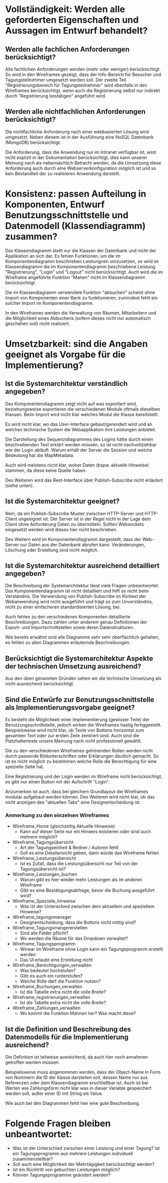 # Vollständigkeit: Werden alle geforderten Eigenschaften und Aussagen im Entwurf behandelt?

## Werden alle fachlichen Anforderungen berücksichtigt?

Alle fachlichen Anforderungen werden (mehr oder weniger) berücksichtigt. So wird in den Wireframes gezeigt,
dass der Info-Bereich für Besucher und Tagungsteilnehmer umgesetzt werden soll.
Der zweite Teil "Registrierungsbereich für Tagungsteilnehmer" wird ebenfalls in den Wireframes berücksichtigt,
wenn auch die Registrierung selbst nur indirekt durch "Registrierung bestätigen" angeführt wird.

## Werden alle nichtfachlichen Anforderungen berücksichtigt?

Die nichtfachliche Anforderung nach einer webbasierten Lösung wird umgesetzt.
Neben diesem ist in der Ausführung eine NoSQL Datenbank (MongoDB) berücksichtigt.

Die Anforderung, dass die Anwendung nur im Intranet verfügbar ist,
wird nicht explizit in der Dokumentation berücksichtigt,
dies kann unserer Meinung nach als nebensächlich Betracht werden,
da die Umsetzung diese Anforderung auch durch eine Webserverkonfiguration möglich ist und
so kein Bestandteil der zu realisieren Anwendung darstellt.

# Konsistenz: passen Aufteilung in Komponenten, Entwurf Benutzungsschnittstelle und Datenmodell (Klassendiagramm) zusammen?

Das Klassendiagramm stellt nur die Klassen der Datenbank und nicht der Applikation an sich dar.
Es fehlen Funktionen, um die im Komponentendiagramm beschrieben Leistungnen umzusetzen,
so wird im Klassendiagramm die im Komponentendiagramm beschriebene Leistung "Registrierung",
"Login" und "Logout" nicht berücksichtigt.
Auch wird die im Wireframe angeführte Funktion "Mahen" nicht im Klassendiagramm berücksichtigt.

Die im Klassendiagramm verwendete Funktion "abbuchen" scheint ohne Import von Komponenten einer Bank zu funktionieren,
zumindest fehlt ein solcher Import im Komponentendiagramm.

In den Wireframes werden die Verwaltung von Räumen, Mitarbeitern und
die Möglichkeit eines Abbuchens (sofern dieses nicht nur automatisch geschehen soll) nicht realisiert.

# Umsetzbarkeit: sind die Angaben geeignet als Vorgabe für die Implementierung?

## Ist die Systemarchitektur verständlich angegeben?

Das Komponentendiagramm zeigt nicht auf was exportiert wird,
beziehungsweise exportieren die verschiedenen Module oftmals dieselben Klassen.
Beim Import wird nicht klar welches Modul die Klasse bereitstellt.

Es wird nicht klar, wo das User-Interface gebaut/gerendert wird und
an welches technische System die Webapplikation ihre Leistungen anbietet.

Die Darstellung des Sequenzidiagrammes des Logins hätte durch einen beschreibenden Text erklärt werden müssen,
so ist nicht nachvollziehbar wie der Login abläuft.
Warum erhält der Server die Session und welche Bedeutung hat die MapMetadata.

Auch wird meistens nicht klar, woher Daten (bspw. aktuelle Hinweise) stammen, da diese keine Quelle haben.

Des Weiteren wird das Rest-Interface über Publish-Subscribe nicht erläutert (siehe unten).

## Ist die Systemarchitektur geeignet?

Nein, da ein Publish-Subscribe Muster zwischen HTTP-Server und HTTP-Client ungeeignet ist.
Der Server ist in der Regel nicht in der Lage dem Client ohne Anforderung Daten zu übermitteln.
Sollten Websockets eingesetzt werden wird dieses hier nicht beschrieben.

Des Weitern wird im Komponentendiagramm dargestellt, dass der Web-Server nur Daten aus der Datenbank abrufen kann.
Veränderungen, Löschung oder Erstellung sind nicht möglich.

## Ist die Systemarchitektur ausreichend detailliert angegeben?

Die Beschreibung der Systemarchitektur lässt viele Fragen unbeantwortet. Das Komponentendiagramm ist nicht detailliert
und hilft so nicht beim Verständnis.
Die Verwendung von Publish-Subscribe im Kontext der Webanwendung wird nicht ausgeführt und trägt so zum Unverständnis,
nicht zu einer einfacheren standardisierten Lösung, bei.

Auch fehlen zu den verschiedenen Komponenten detaillierte Beschreibungen.
Dazu zahlen unter anderem genau Definitionen der Export- und Importschnittstellen sowie deren Datenstrukturen.

Wie bereits erwähnt sind alle Diagramme sehr sehr oberflächlich gehalten,
es fehlen zu allen Diagrammen erläuternde Beschreibungen. 

## Berücksichtigt die Systemarchitektur Aspekte der technischen Umsetzung ausreichend?

Aus den oben genannten Gründen sehen wir die technische Umsetzung als nicht ausreichend berücksichtigt.

## Sind die Entwürfe zur Benutzungsschnittstelle als Implementierungsvorgabe geeignet?

Es besteht die Möglichkeit einer Implementierung (gewisser Teile) der Benutzungsschnittstelle,
jedoch wirken die Wireframes hastig fertiggestellt.
Beispielsweise wird nicht klar, ob Texte von Buttons horizontal zum gesamten Text oder zur ersten Zeile zentriert sind.
Auch sind die Platzhaltertexte unsere Meinung nach nicht professionell gewählt.

Die zu den verschiedenen Wireframes gehörenden Rollen werden nicht durch passende Bildunterschriften
oder Erklärungen deutlich gemacht.
So ist es nicht möglich zu bestimmen welche Rolle die Berechtigung für eine spezielle Seite hat.

Eine Registrierung und der Login werden im Wireframe nicht berücksichtigt,
es gibt nur einen Button mit der Aufschrift "Login".

Anzumerken ist auch, dass bei gleichem Grundlayout die Wireframes modular aufgebaut werden können.
Des Weiteren wird nicht klar, ob das nicht anzeigen des "aktuellen Tabs" eine Designentscheidung ist.

### Anmerkung zu den einzelnen Wireframes

* Wireframe_Home (gleichzeitig Aktuelle Hinweise)
    * Kann auf dieser Seite nur ein Hinweis existieren oder sind auch mehrere möglich?
* Wireframe_Tagungsübersicht
    * Art der Tagungseinheit & Redner / Autoren fehlt
    * Soll es eine Detailansicht geben, dann würde das Wireframe fehlen
* Wireframe_Leistungsübersicht
    * Ist es Zufall, dass die Leistungsübersicht nur Teil von der Tagungsübersicht ist?
* Wireframe_Leistungen_buchen
    * Warum gibt es hier wieder mehr Leistungen als im anderen Wireframe
    * Gibt es eine Bestätigungsabfrage, bevor die Buchung ausgeführt wird?
* Wireframe_Spezielle_hinweise
    * Was ist der Unterschied zwischen dem aktuellem und speziellem Hinweise?
* Wireframe_tagungsmanager
    * Designentscheidung, dass die Buttons nicht mittig sind?
* Wireframe_Tagungsmangererstellen
    * Sind alle Felder pflicht?
    * Wo werden die Räume für das Dropdown verwaltet?
* Wireframe_Tagungsprogramm    
    * Wirwar im Wireframe ohne Login kann ein Tagungsprogramm erstellt werden
    * Das UI erlaubt eine Erstellung nicht
* Wireframe_Berechtigungen_verwalten
    * Was bedeutet hochstufen?
    * Gibt es auch ein runterstufen?
    * Welche Rolle darf die Funktion nutzen?
* Wireframe_Buchungen_verwalten
    * Ist die Tabelle extra nicht die volle Breite?
* Wireframe_registrierungen_verwalten
    * Ist die Tabelle extra nicht die volle Breite?
* Wireframe_Zahlungen_verwalten
    * Wo kommt die Funktion Mahnen her? Was macht diese?

## Ist die Definition und Beschreibung des Datenmodells für die Implementierung ausreichend?

Die Definition ist teilweise ausreichend, da auch hier noch annahmen getroffen werden müssen.

Beispielsweise muss angenommen werden, dass der Object-Name in Form von Nummern die ID der klasse darstellen soll,
dessen Name nur aus Referenzen oder dem Klassendiagramm erschließbar ist.
Auch ist bei Werten wie Zahlungsform nicht klar was in dieser Variable gespeichert werden soll,
außer einer ID mit String als Value.

Wie auch bei den Diagrammen fehlt hier eine gute Beschreibung.
        
# Folgende Fragen bleiben unbeantwortet:
* Was ist der Unterschied zwischen einer Leistung und einer Tagung?
Ist ein Tagungsprogramm aus mehrere Leistungen individuell zusammenstellbar?
* Soll auch eine Möglichkeit der Mehrtägigkeit berücksichtigt werden?
* Ist ein Rücktritt von gebuchten Leistungen möglich?
* Können Tagungsprogramme geändert werden?
